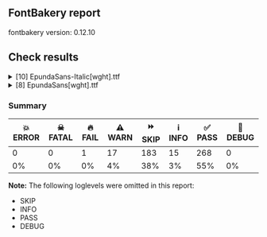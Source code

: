 ## FontBakery report

fontbakery version: 0.12.10





## Check results



<details><summary>[10] EpundaSans-Italic[wght].ttf</summary>
<div>
<details>
    <summary>🔥 <b>FAIL</b> Combined length of family and style must not exceed 32 characters. <a href="https://fontbakery.readthedocs.io/en/stable/fontbakery/checks/googlefonts.name.html#"></a></summary>
    <div>







* 🔥 **FAIL** <p>Variable font instance name 'Epunda Sans Light SemiBold Italic' formed by space-separated concatenation of font family name (nameID 1) and instance subfamily nameID 263 exceeds 32 characters.</p>
<p>This has been found to cause shaping issues for some accented letters in Microsoft Word on Windows 10 and 11.</p>
 [code: instance-too-long]



* 🔥 **FAIL** <p>Variable font instance name 'Epunda Sans Light SemiBold Italic' formed by space-separated concatenation of font family name (nameID 1) and instance subfamily nameID 263 exceeds 32 characters.</p>
<p>This has been found to cause shaping issues for some accented letters in Microsoft Word on Windows 10 and 11.</p>
 [code: instance-too-long]



* 🔥 **FAIL** <p>Variable font instance name 'Epunda Sans Light ExtraBold Italic' formed by space-separated concatenation of font family name (nameID 1) and instance subfamily nameID 267 exceeds 32 characters.</p>
<p>This has been found to cause shaping issues for some accented letters in Microsoft Word on Windows 10 and 11.</p>
 [code: instance-too-long]



* 🔥 **FAIL** <p>Variable font instance name 'Epunda Sans Light ExtraBold Italic' formed by space-separated concatenation of font family name (nameID 1) and instance subfamily nameID 267 exceeds 32 characters.</p>
<p>This has been found to cause shaping issues for some accented letters in Microsoft Word on Windows 10 and 11.</p>
 [code: instance-too-long]



</div>
</details>

<details>
    <summary>⚠️ <b>WARN</b> Validate size, and resolution of article images, and ensure article page has minimum length and includes visual assets. <a href="https://fontbakery.readthedocs.io/en/stable/fontbakery/checks/googlefonts.article.html#"></a></summary>
    <div>







* ⚠️ **WARN** <p>Family metadata at fonts/variable does not have an article.</p>
 [code: lacks-article]



</div>
</details>

<details>
    <summary>⚠️ <b>WARN</b> Check for codepoints not covered by METADATA subsets. <a href="https://fontbakery.readthedocs.io/en/stable/fontbakery/checks/googlefonts.subsets.html#"></a></summary>
    <div>







* ⚠️ **WARN** <p>The following codepoints supported by the font are not covered by
any subsets defined in the font's metadata file, and will never
be served. You can solve this by either manually adding additional
subset declarations to METADATA.pb, or by editing the glyphset
definitions.</p>
<ul>
<li>U+02D8 BREVE: try adding one of: canadian-aboriginal, yi</li>
<li>U+02D9 DOT ABOVE: try adding one of: canadian-aboriginal, yi</li>
<li>U+02DB OGONEK: try adding one of: canadian-aboriginal, yi</li>
<li>U+0302 COMBINING CIRCUMFLEX ACCENT: try adding one of: math, coptic, tifinagh, cherokee</li>
<li>U+0306 COMBINING BREVE: try adding one of: tifinagh, old-permic</li>
<li>U+0307 COMBINING DOT ABOVE: try adding one of: tai-le, coptic, todhri, malayalam, hebrew, canadian-aboriginal, math, tifinagh, duployan, syriac, old-permic</li>
<li>U+030A COMBINING RING ABOVE: try adding one of: syriac, duployan</li>
<li>U+030B COMBINING DOUBLE ACUTE ACCENT: try adding one of: osage, cherokee</li>
<li>U+030C COMBINING CARON: try adding one of: tai-le, cherokee</li>
<li>U+0312 COMBINING TURNED COMMA ABOVE: try adding math</li>
<li>U+0326 COMBINING COMMA BELOW: try adding math</li>
<li>U+0327 COMBINING CEDILLA: try adding math</li>
<li>U+0328 COMBINING OGONEK: not included in any glyphset definition</li>
<li>U+032D COMBINING CIRCUMFLEX ACCENT BELOW: try adding one of: syriac, sunuwar</li>
<li>U+0331 COMBINING MACRON BELOW: try adding one of: thai, cherokee, tifinagh, caucasian-albanian, sunuwar, syriac, gothic</li>
<li>U+0335 COMBINING SHORT STROKE OVERLAY: not included in any glyphset definition</li>
<li>U+03A9 GREEK CAPITAL LETTER OMEGA: try adding one of: math, elbasan, greek</li>
<li>U+03C0 GREEK SMALL LETTER PI: try adding one of: math, yi, greek</li>
<li>U+0E3F THAI CURRENCY SYMBOL BAHT: try adding thai</li>
<li>U+1EA0 LATIN CAPITAL LETTER A WITH DOT BELOW: try adding vietnamese</li>
<li>U+1EA1 LATIN SMALL LETTER A WITH DOT BELOW: try adding vietnamese</li>
<li>U+1EAC LATIN CAPITAL LETTER A WITH CIRCUMFLEX AND DOT BELOW: try adding vietnamese</li>
<li>U+1EAD LATIN SMALL LETTER A WITH CIRCUMFLEX AND DOT BELOW: try adding vietnamese</li>
<li>U+1EB8 LATIN CAPITAL LETTER E WITH DOT BELOW: try adding vietnamese</li>
<li>U+1EB9 LATIN SMALL LETTER E WITH DOT BELOW: try adding vietnamese</li>
<li>U+1EBC LATIN CAPITAL LETTER E WITH TILDE: try adding vietnamese</li>
<li>U+1EBD LATIN SMALL LETTER E WITH TILDE: try adding vietnamese</li>
<li>U+1EC6 LATIN CAPITAL LETTER E WITH CIRCUMFLEX AND DOT BELOW: try adding vietnamese</li>
<li>U+1EC7 LATIN SMALL LETTER E WITH CIRCUMFLEX AND DOT BELOW: try adding vietnamese</li>
<li>U+1ECA LATIN CAPITAL LETTER I WITH DOT BELOW: try adding vietnamese</li>
<li>U+1ECB LATIN SMALL LETTER I WITH DOT BELOW: try adding vietnamese</li>
<li>U+1ECC LATIN CAPITAL LETTER O WITH DOT BELOW: try adding vietnamese</li>
<li>U+1ECD LATIN SMALL LETTER O WITH DOT BELOW: try adding vietnamese</li>
<li>U+1ED8 LATIN CAPITAL LETTER O WITH CIRCUMFLEX AND DOT BELOW: try adding vietnamese</li>
<li>U+1ED9 LATIN SMALL LETTER O WITH CIRCUMFLEX AND DOT BELOW: try adding vietnamese</li>
<li>U+1EE4 LATIN CAPITAL LETTER U WITH DOT BELOW: try adding vietnamese</li>
<li>U+1EE5 LATIN SMALL LETTER U WITH DOT BELOW: try adding vietnamese</li>
<li>U+2000 EN QUAD: try adding symbols2</li>
<li>U+2001 EM QUAD: try adding symbols2</li>
<li>U+2003 EM SPACE: try adding nushu</li>
<li>U+2004 THREE-PER-EM SPACE: try adding symbols2</li>
<li>U+2005 FOUR-PER-EM SPACE: try adding symbols2</li>
<li>U+2006 SIX-PER-EM SPACE: try adding symbols2</li>
<li>U+2007 FIGURE SPACE: try adding symbols2</li>
<li>U+2008 PUNCTUATION SPACE: try adding symbols2</li>
<li>U+200A HAIR SPACE: try adding symbols2</li>
<li>U+200C ZERO WIDTH NON-JOINER: try adding one of: khudawadi, tamil, kaithi, meetei-mayek, avestan, grantha, kannada, mongolian, lepcha, rejang, saurashtra, khojki, duployan, takri, telugu, devanagari, hanifi-rohingya, dogra, pahawh-hmong, zanabazar-square, tagbanwa, batak, manichaean, oriya, tai-viet, limbu, kharoshthi, nko, gurmukhi, gunjala-gondi, balinese, phags-pa, cham, newa, mahajani, modi, tibetan, warang-citi, bhaiksuki, javanese, myanmar, syriac, buhid, mandaic, gujarati, chakma, tai-le, new-tai-lue, tai-tham, masaram-gondi, psalter-pahlavi, sharada, lao, hebrew, siddham, tifinagh, brahmi, tirhuta, sundanese, khmer, sinhala, tagalog, syloti-nagri, hanunoo, malayalam, thai, buginese, kayah-li, arabic, thaana, yi, sogdian, hatran, bengali</li>
<li>U+200D ZERO WIDTH JOINER: try adding one of: khudawadi, tamil, kaithi, meetei-mayek, avestan, grantha, kannada, mongolian, lepcha, rejang, saurashtra, khojki, duployan, takri, old-hungarian, devanagari, hanifi-rohingya, dogra, pahawh-hmong, telugu, tagbanwa, batak, manichaean, oriya, zanabazar-square, tai-viet, limbu, kharoshthi, nko, gurmukhi, gunjala-gondi, balinese, phags-pa, cham, newa, mahajani, modi, tibetan, warang-citi, bhaiksuki, javanese, myanmar, syriac, buhid, mandaic, gujarati, chakma, tai-le, new-tai-lue, tai-tham, masaram-gondi, psalter-pahlavi, sharada, lao, hebrew, siddham, tifinagh, brahmi, tirhuta, sundanese, khmer, sinhala, tagalog, hanunoo, malayalam, thai, buginese, kayah-li, arabic, thaana, yi, sogdian, syloti-nagri, bengali</li>
<li>U+200E LEFT-TO-RIGHT MARK: try adding one of: nko, phags-pa, hebrew, arabic, thaana, syriac</li>
<li>U+200F RIGHT-TO-LEFT MARK: try adding one of: nko, phags-pa, hebrew, thaana, syriac</li>
<li>U+2021 DOUBLE DAGGER: try adding adlam</li>
<li>U+202F NARROW NO-BREAK SPACE: try adding one of: yi, mongolian, phags-pa</li>
<li>U+2030 PER MILLE SIGN: try adding adlam</li>
<li>U+205F MEDIUM MATHEMATICAL SPACE: try adding math</li>
<li>U+2070 SUPERSCRIPT ZERO: try adding math</li>
<li>U+2074 SUPERSCRIPT FOUR: try adding math</li>
<li>U+2075 SUPERSCRIPT FIVE: try adding math</li>
<li>U+2076 SUPERSCRIPT SIX: try adding math</li>
<li>U+2077 SUPERSCRIPT SEVEN: try adding math</li>
<li>U+2078 SUPERSCRIPT EIGHT: try adding math</li>
<li>U+2079 SUPERSCRIPT NINE: try adding math</li>
<li>U+2080 SUBSCRIPT ZERO: try adding math</li>
<li>U+2081 SUBSCRIPT ONE: try adding math</li>
<li>U+2082 SUBSCRIPT TWO: try adding math</li>
<li>U+2083 SUBSCRIPT THREE: try adding math</li>
<li>U+2084 SUBSCRIPT FOUR: try adding math</li>
<li>U+2085 SUBSCRIPT FIVE: try adding math</li>
<li>U+2086 SUBSCRIPT SIX: try adding math</li>
<li>U+2087 SUBSCRIPT SEVEN: try adding math</li>
<li>U+2088 SUBSCRIPT EIGHT: try adding math</li>
<li>U+2089 SUBSCRIPT NINE: try adding math</li>
<li>U+215B VULGAR FRACTION ONE EIGHTH: try adding symbols</li>
<li>U+215C VULGAR FRACTION THREE EIGHTHS: try adding symbols</li>
<li>U+215D VULGAR FRACTION FIVE EIGHTHS: try adding symbols</li>
<li>U+215E VULGAR FRACTION SEVEN EIGHTHS: try adding symbols</li>
<li>U+2190 LEFTWARDS ARROW: try adding one of: math, symbols</li>
<li>U+2192 RIGHTWARDS ARROW: try adding one of: math, symbols</li>
<li>U+2194 LEFT RIGHT ARROW: try adding one of: math, symbols</li>
<li>U+2195 UP DOWN ARROW: try adding one of: math, symbols</li>
<li>U+2196 NORTH WEST ARROW: try adding one of: math, symbols</li>
<li>U+2197 NORTH EAST ARROW: try adding one of: math, symbols</li>
<li>U+2198 SOUTH EAST ARROW: try adding one of: math, symbols</li>
<li>U+2199 SOUTH WEST ARROW: try adding one of: math, symbols</li>
<li>U+2202 PARTIAL DIFFERENTIAL: try adding math</li>
<li>U+2206 INCREMENT: try adding math</li>
<li>U+220F N-ARY PRODUCT: try adding math</li>
<li>U+2211 N-ARY SUMMATION: try adding math</li>
<li>U+2219 BULLET OPERATOR: try adding one of: math, tai-tham, symbols, yi</li>
<li>U+221A SQUARE ROOT: try adding math</li>
<li>U+221E INFINITY: try adding math</li>
<li>U+222B INTEGRAL: try adding math</li>
<li>U+2248 ALMOST EQUAL TO: try adding math</li>
<li>U+2260 NOT EQUAL TO: try adding math</li>
<li>U+2264 LESS-THAN OR EQUAL TO: try adding math</li>
<li>U+2265 GREATER-THAN OR EQUAL TO: try adding math</li>
<li>U+25CA LOZENGE: try adding one of: math, symbols</li>
<li>U+25CC DOTTED CIRCLE: try adding one of: kaithi, meetei-mayek, duployan, tai-viet, gunjala-gondi, newa, math, canadian-aboriginal, syriac, marchen, tai-tham, new-tai-lue, lao, adlam, malayalam, kannada, grantha, rejang, saurashtra, khojki, telugu, devanagari, dogra, old-permic, pahawh-hmong, oriya, kharoshthi, nko, elbasan, armenian, warang-citi, mandaic, masaram-gondi, psalter-pahlavi, tifinagh, sundanese, khmer, sinhala, tagalog, bassa-vah, hanunoo, symbols, thai, ahom, yi, khudawadi, tamil, mongolian, takri, hanifi-rohingya, batak, manichaean, gurmukhi, phags-pa, mahajani, modi, javanese, buhid, tai-le, chakma, brahmi, tirhuta, mende-kikakui, kayah-li, soyombo, caucasian-albanian, thaana, wancho, sogdian, syloti-nagri, tibetan, osage, lepcha, zanabazar-square, tagbanwa, limbu, balinese, cham, bhaiksuki, myanmar, gujarati, sharada, miao, hebrew, siddham, coptic, buginese, music, bengali</li>
<li>U+3000 IDEOGRAPHIC SPACE: try adding one of: japanese, nushu, chinese-traditional, phags-pa, chinese-hongkong, chinese-simplified, yi</li>
<li>U+FB01 LATIN SMALL LIGATURE FI: not included in any glyphset definition</li>
<li>U+FB02 LATIN SMALL LIGATURE FL: not included in any glyphset definition</li>
<li>U+FF01 FULLWIDTH EXCLAMATION MARK: try adding one of: yi, japanese, chinese-simplified</li>
<li>U+FF02 FULLWIDTH QUOTATION MARK: try adding one of: yi, japanese, chinese-simplified</li>
<li>U+FF03 FULLWIDTH NUMBER SIGN: try adding one of: japanese, chinese-simplified</li>
<li>U+FF05 FULLWIDTH PERCENT SIGN: try adding one of: japanese, chinese-simplified</li>
<li>U+FF06 FULLWIDTH AMPERSAND: try adding one of: japanese, chinese-simplified</li>
<li>U+FF07 FULLWIDTH APOSTROPHE: try adding one of: japanese, chinese-simplified</li>
<li>U+FF08 FULLWIDTH LEFT PARENTHESIS: try adding one of: yi, japanese, chinese-simplified</li>
<li>U+FF09 FULLWIDTH RIGHT PARENTHESIS: try adding one of: yi, japanese, chinese-simplified</li>
<li>U+FF0A FULLWIDTH ASTERISK: try adding one of: japanese, chinese-simplified</li>
<li>U+FF0C FULLWIDTH COMMA: try adding one of: yi, japanese, chinese-simplified</li>
<li>U+FF0D FULLWIDTH HYPHEN-MINUS: try adding one of: japanese, chinese-simplified</li>
<li>U+FF0E FULLWIDTH FULL STOP: try adding one of: yi, japanese, chinese-simplified</li>
<li>U+FF0F FULLWIDTH SOLIDUS: try adding one of: yi, japanese, chinese-simplified</li>
<li>U+FF1A FULLWIDTH COLON: try adding one of: yi, japanese, chinese-simplified</li>
<li>U+FF1B FULLWIDTH SEMICOLON: try adding one of: yi, japanese, chinese-simplified</li>
<li>U+FF1F FULLWIDTH QUESTION MARK: try adding one of: yi, japanese, chinese-simplified</li>
<li>U+FF20 FULLWIDTH COMMERCIAL AT: try adding one of: japanese, chinese-simplified</li>
<li>U+FF3B FULLWIDTH LEFT SQUARE BRACKET: try adding one of: yi, japanese, chinese-simplified</li>
<li>U+FF3C FULLWIDTH REVERSE SOLIDUS: try adding one of: japanese, chinese-simplified</li>
<li>U+FF3D FULLWIDTH RIGHT SQUARE BRACKET: try adding one of: yi, japanese, chinese-simplified</li>
<li>U+FF3F FULLWIDTH LOW LINE: try adding one of: japanese, chinese-simplified</li>
<li>U+FF5B FULLWIDTH LEFT CURLY BRACKET: try adding one of: math, yi, japanese, chinese-simplified</li>
<li>U+FF5D FULLWIDTH RIGHT CURLY BRACKET: try adding one of: math, yi, japanese, chinese-simplified</li>
</ul>
<p>Or you can add the above codepoints to one of the subsets supported by the font: <code>cyrillic-ext</code>, <code>latin</code>, <code>latin-ext</code></p>
 [code: unreachable-subsetting]



</div>
</details>

<details>
    <summary>⚠️ <b>WARN</b> Ensure soft_dotted characters lose their dot when combined with marks that replace the dot. <a href="https://fontbakery.readthedocs.io/en/stable/fontbakery/checks/shaping.html#"></a></summary>
    <div>







* ⚠️ **WARN** <p>The dot of soft dotted characters used in orthographies <em>must</em> disappear in the following strings: į̀ į́ į̂ į̃ į̄ į̌ ị̀ ị́ ị̂ ị̃ ị̄</p>
<p>The dot of soft dotted characters <em>should</em> disappear in other cases, for example: į̆ į̇ į̈ į̊ į̋ į̒ į̣̀ į̣́ į̣̂ į̣̃ į̣̄ į̣̆ į̣̇ į̣̈ į̣̊ į̣̋ į̣̌ į̣̒ į̦̀ į̦́</p>
<p>Your font fully covers the following languages that require the soft-dotted feature: Kaska (Latn, 125 speakers), Navajo (Latn, 166,319 speakers), Dutch (Latn, 31,709,104 speakers), Lithuanian (Latn, 2,357,094 speakers), Han (Latn, 6 speakers).</p>
<p>Your font does <em>not</em> cover the following languages that require the soft-dotted feature: Ma’di (Latn, 584,000 speakers), Kom (Latn, 360,685 speakers), Avokaya (Latn, 100,000 speakers), Dan (Latn, 1,099,244 speakers), Basaa (Latn, 332,940 speakers), Fur (Latn, 1,230,163 speakers), Ejagham (Latn, 120,000 speakers), Lugbara (Latn, 2,200,000 speakers), Nateni (Latn, 100,000 speakers), Mfumte (Latn, 79,000 speakers), Belarusian (Cyrl, 10,064,517 speakers), Teke-Ebo (Latn, 260,000 speakers), Koonzime (Latn, 40,000 speakers), Dii (Latn, 71,000 speakers), Zapotec (Latn, 490,000 speakers), Kpelle, Guinea (Latn, 622,000 speakers), Vute (Latn, 21,000 speakers), Yala (Latn, 200,000 speakers), Sar (Latn, 500,000 speakers), Heiltsuk (Latn, 300 speakers), Igbo (Latn, 27,823,640 speakers), Makaa (Latn, 221,000 speakers), Bafut (Latn, 158,146 speakers), Southern Kisi (Latn, 360,000 speakers), Aghem (Latn, 38,843 speakers), Ebira (Latn, 2,200,000 speakers), Ijo, Southeast (Latn, 2,471,000 speakers), Ukrainian (Cyrl, 29,273,587 speakers), Cicipu (Latn, 44,000 speakers), Gulay (Latn, 250,478 speakers), Bete-Bendi (Latn, 100,000 speakers), Nzakara (Latn, 50,000 speakers), Mundani (Latn, 34,000 speakers), South Central Banda (Latn, 244,000 speakers), Ngbaka (Latn, 1,020,000 speakers), Mango (Latn, 77,000 speakers), Ekpeye (Latn, 226,000 speakers).</p>
 [code: soft-dotted]



</div>
</details>

<details>
    <summary>⚠️ <b>WARN</b> Check the direction of the outermost contour in each glyph <a href="https://fontbakery.readthedocs.io/en/stable/fontbakery/checks/outline.html#"></a></summary>
    <div>







* ⚠️ **WARN** <p>The following glyphs have a counter-clockwise outer contour:</p>
<pre><code>* guillemotright (U+00BB) has a counter-clockwise outer contour

* guillemotright (U+00BB) has a counter-clockwise outer contour

* guilsinglright (U+203A) has a counter-clockwise outer contour
</code></pre>
 [code: ccw-outer-contour]



</div>
</details>

<details>
    <summary>⚠️ <b>WARN</b> Is there kerning info for non-ligated sequences? <a href="https://fontbakery.readthedocs.io/en/stable/fontbakery/checks/googlefonts.gpos.html#"></a></summary>
    <div>







* ⚠️ **WARN** <p>GPOS table lacks kerning info for the following non-ligated sequences:</p>
<pre><code>- f + i

- f + l
</code></pre>
 [code: lacks-kern-info]



</div>
</details>

<details>
    <summary>⚠️ <b>WARN</b> Are there caret positions declared for every ligature? <a href="https://fontbakery.readthedocs.io/en/stable/fontbakery/checks/googlefonts.gdef.html#"></a></summary>
    <div>







* ⚠️ **WARN** <p>This font lacks caret position values for ligature glyphs on its GDEF table.</p>
 [code: lacks-caret-pos]



</div>
</details>

<details>
    <summary>⚠️ <b>WARN</b> Ensure variable fonts include an avar table. <a href="https://fontbakery.readthedocs.io/en/stable/fontbakery/checks/googlefonts.varfont.html#"></a></summary>
    <div>







* ⚠️ **WARN** <p>This variable font does not have an avar table.</p>
 [code: missing-avar]



</div>
</details>

<details>
    <summary>⚠️ <b>WARN</b> Ensure fonts have ScriptLangTags declared on the 'meta' table. <a href="https://fontbakery.readthedocs.io/en/stable/fontbakery/checks/googlefonts.meta.html#"></a></summary>
    <div>







* ⚠️ **WARN** <p>This font file does not have a 'meta' table.</p>
 [code: lacks-meta-table]



</div>
</details>

<details>
    <summary>⚠️ <b>WARN</b> Checking OS/2 achVendID. <a href="https://fontbakery.readthedocs.io/en/stable/fontbakery/checks/googlefonts.os2.html#"></a></summary>
    <div>







* ⚠️ **WARN** <p>OS/2 VendorID value 'NONE' is not yet recognized. If you registered it recently, then it's safe to ignore this warning message. Otherwise, you should set it to your own unique 4 character code, and register it with Microsoft at <a href="https://www.microsoft.com/typography/links/vendorlist.aspx">https://www.microsoft.com/typography/links/vendorlist.aspx</a></p>
 [code: unknown]



</div>
</details>
</div>
</details>

<details><summary>[8] EpundaSans[wght].ttf</summary>
<div>
<details>
    <summary>⚠️ <b>WARN</b> Validate size, and resolution of article images, and ensure article page has minimum length and includes visual assets. <a href="https://fontbakery.readthedocs.io/en/stable/fontbakery/checks/googlefonts.article.html#"></a></summary>
    <div>







* ⚠️ **WARN** <p>Family metadata at fonts/variable does not have an article.</p>
 [code: lacks-article]



</div>
</details>

<details>
    <summary>⚠️ <b>WARN</b> Check for codepoints not covered by METADATA subsets. <a href="https://fontbakery.readthedocs.io/en/stable/fontbakery/checks/googlefonts.subsets.html#"></a></summary>
    <div>







* ⚠️ **WARN** <p>The following codepoints supported by the font are not covered by
any subsets defined in the font's metadata file, and will never
be served. You can solve this by either manually adding additional
subset declarations to METADATA.pb, or by editing the glyphset
definitions.</p>
<ul>
<li>U+02D8 BREVE: try adding one of: canadian-aboriginal, yi</li>
<li>U+02D9 DOT ABOVE: try adding one of: canadian-aboriginal, yi</li>
<li>U+02DB OGONEK: try adding one of: canadian-aboriginal, yi</li>
<li>U+0302 COMBINING CIRCUMFLEX ACCENT: try adding one of: math, coptic, tifinagh, cherokee</li>
<li>U+0306 COMBINING BREVE: try adding one of: tifinagh, old-permic</li>
<li>U+0307 COMBINING DOT ABOVE: try adding one of: tai-le, coptic, todhri, malayalam, hebrew, canadian-aboriginal, math, tifinagh, duployan, syriac, old-permic</li>
<li>U+030A COMBINING RING ABOVE: try adding one of: syriac, duployan</li>
<li>U+030B COMBINING DOUBLE ACUTE ACCENT: try adding one of: osage, cherokee</li>
<li>U+030C COMBINING CARON: try adding one of: tai-le, cherokee</li>
<li>U+0312 COMBINING TURNED COMMA ABOVE: try adding math</li>
<li>U+0326 COMBINING COMMA BELOW: try adding math</li>
<li>U+0327 COMBINING CEDILLA: try adding math</li>
<li>U+0328 COMBINING OGONEK: not included in any glyphset definition</li>
<li>U+032D COMBINING CIRCUMFLEX ACCENT BELOW: try adding one of: syriac, sunuwar</li>
<li>U+0331 COMBINING MACRON BELOW: try adding one of: thai, cherokee, tifinagh, caucasian-albanian, sunuwar, syriac, gothic</li>
<li>U+0335 COMBINING SHORT STROKE OVERLAY: not included in any glyphset definition</li>
<li>U+03A9 GREEK CAPITAL LETTER OMEGA: try adding one of: math, elbasan, greek</li>
<li>U+03C0 GREEK SMALL LETTER PI: try adding one of: math, yi, greek</li>
<li>U+1EA0 LATIN CAPITAL LETTER A WITH DOT BELOW: try adding vietnamese</li>
<li>U+1EA1 LATIN SMALL LETTER A WITH DOT BELOW: try adding vietnamese</li>
<li>U+1EAC LATIN CAPITAL LETTER A WITH CIRCUMFLEX AND DOT BELOW: try adding vietnamese</li>
<li>U+1EAD LATIN SMALL LETTER A WITH CIRCUMFLEX AND DOT BELOW: try adding vietnamese</li>
<li>U+1EB8 LATIN CAPITAL LETTER E WITH DOT BELOW: try adding vietnamese</li>
<li>U+1EB9 LATIN SMALL LETTER E WITH DOT BELOW: try adding vietnamese</li>
<li>U+1EBC LATIN CAPITAL LETTER E WITH TILDE: try adding vietnamese</li>
<li>U+1EBD LATIN SMALL LETTER E WITH TILDE: try adding vietnamese</li>
<li>U+1EC6 LATIN CAPITAL LETTER E WITH CIRCUMFLEX AND DOT BELOW: try adding vietnamese</li>
<li>U+1EC7 LATIN SMALL LETTER E WITH CIRCUMFLEX AND DOT BELOW: try adding vietnamese</li>
<li>U+1ECA LATIN CAPITAL LETTER I WITH DOT BELOW: try adding vietnamese</li>
<li>U+1ECB LATIN SMALL LETTER I WITH DOT BELOW: try adding vietnamese</li>
<li>U+1ECC LATIN CAPITAL LETTER O WITH DOT BELOW: try adding vietnamese</li>
<li>U+1ECD LATIN SMALL LETTER O WITH DOT BELOW: try adding vietnamese</li>
<li>U+1ED8 LATIN CAPITAL LETTER O WITH CIRCUMFLEX AND DOT BELOW: try adding vietnamese</li>
<li>U+1ED9 LATIN SMALL LETTER O WITH CIRCUMFLEX AND DOT BELOW: try adding vietnamese</li>
<li>U+1EE4 LATIN CAPITAL LETTER U WITH DOT BELOW: try adding vietnamese</li>
<li>U+1EE5 LATIN SMALL LETTER U WITH DOT BELOW: try adding vietnamese</li>
<li>U+2000 EN QUAD: try adding symbols2</li>
<li>U+2001 EM QUAD: try adding symbols2</li>
<li>U+2003 EM SPACE: try adding nushu</li>
<li>U+2004 THREE-PER-EM SPACE: try adding symbols2</li>
<li>U+2005 FOUR-PER-EM SPACE: try adding symbols2</li>
<li>U+2006 SIX-PER-EM SPACE: try adding symbols2</li>
<li>U+2007 FIGURE SPACE: try adding symbols2</li>
<li>U+2008 PUNCTUATION SPACE: try adding symbols2</li>
<li>U+200A HAIR SPACE: try adding symbols2</li>
<li>U+200C ZERO WIDTH NON-JOINER: try adding one of: khudawadi, tamil, kaithi, meetei-mayek, avestan, grantha, kannada, mongolian, lepcha, rejang, saurashtra, khojki, duployan, takri, telugu, devanagari, hanifi-rohingya, dogra, pahawh-hmong, zanabazar-square, tagbanwa, batak, manichaean, oriya, tai-viet, limbu, kharoshthi, nko, gurmukhi, gunjala-gondi, balinese, phags-pa, cham, newa, mahajani, modi, tibetan, warang-citi, bhaiksuki, javanese, myanmar, syriac, buhid, mandaic, gujarati, chakma, tai-le, new-tai-lue, tai-tham, masaram-gondi, psalter-pahlavi, sharada, lao, hebrew, siddham, tifinagh, brahmi, tirhuta, sundanese, khmer, sinhala, tagalog, syloti-nagri, hanunoo, malayalam, thai, buginese, kayah-li, arabic, thaana, yi, sogdian, hatran, bengali</li>
<li>U+200D ZERO WIDTH JOINER: try adding one of: khudawadi, tamil, kaithi, meetei-mayek, avestan, grantha, kannada, mongolian, lepcha, rejang, saurashtra, khojki, duployan, takri, old-hungarian, devanagari, hanifi-rohingya, dogra, pahawh-hmong, telugu, tagbanwa, batak, manichaean, oriya, zanabazar-square, tai-viet, limbu, kharoshthi, nko, gurmukhi, gunjala-gondi, balinese, phags-pa, cham, newa, mahajani, modi, tibetan, warang-citi, bhaiksuki, javanese, myanmar, syriac, buhid, mandaic, gujarati, chakma, tai-le, new-tai-lue, tai-tham, masaram-gondi, psalter-pahlavi, sharada, lao, hebrew, siddham, tifinagh, brahmi, tirhuta, sundanese, khmer, sinhala, tagalog, hanunoo, malayalam, thai, buginese, kayah-li, arabic, thaana, yi, sogdian, syloti-nagri, bengali</li>
<li>U+200E LEFT-TO-RIGHT MARK: try adding one of: nko, phags-pa, hebrew, arabic, thaana, syriac</li>
<li>U+200F RIGHT-TO-LEFT MARK: try adding one of: nko, phags-pa, hebrew, thaana, syriac</li>
<li>U+2021 DOUBLE DAGGER: try adding adlam</li>
<li>U+202F NARROW NO-BREAK SPACE: try adding one of: yi, mongolian, phags-pa</li>
<li>U+2030 PER MILLE SIGN: try adding adlam</li>
<li>U+205F MEDIUM MATHEMATICAL SPACE: try adding math</li>
<li>U+2070 SUPERSCRIPT ZERO: try adding math</li>
<li>U+2074 SUPERSCRIPT FOUR: try adding math</li>
<li>U+2075 SUPERSCRIPT FIVE: try adding math</li>
<li>U+2076 SUPERSCRIPT SIX: try adding math</li>
<li>U+2077 SUPERSCRIPT SEVEN: try adding math</li>
<li>U+2078 SUPERSCRIPT EIGHT: try adding math</li>
<li>U+2079 SUPERSCRIPT NINE: try adding math</li>
<li>U+2080 SUBSCRIPT ZERO: try adding math</li>
<li>U+2081 SUBSCRIPT ONE: try adding math</li>
<li>U+2082 SUBSCRIPT TWO: try adding math</li>
<li>U+2083 SUBSCRIPT THREE: try adding math</li>
<li>U+2084 SUBSCRIPT FOUR: try adding math</li>
<li>U+2085 SUBSCRIPT FIVE: try adding math</li>
<li>U+2086 SUBSCRIPT SIX: try adding math</li>
<li>U+2087 SUBSCRIPT SEVEN: try adding math</li>
<li>U+2088 SUBSCRIPT EIGHT: try adding math</li>
<li>U+2089 SUBSCRIPT NINE: try adding math</li>
<li>U+215B VULGAR FRACTION ONE EIGHTH: try adding symbols</li>
<li>U+215C VULGAR FRACTION THREE EIGHTHS: try adding symbols</li>
<li>U+215D VULGAR FRACTION FIVE EIGHTHS: try adding symbols</li>
<li>U+215E VULGAR FRACTION SEVEN EIGHTHS: try adding symbols</li>
<li>U+2190 LEFTWARDS ARROW: try adding one of: math, symbols</li>
<li>U+2192 RIGHTWARDS ARROW: try adding one of: math, symbols</li>
<li>U+2194 LEFT RIGHT ARROW: try adding one of: math, symbols</li>
<li>U+2195 UP DOWN ARROW: try adding one of: math, symbols</li>
<li>U+2196 NORTH WEST ARROW: try adding one of: math, symbols</li>
<li>U+2197 NORTH EAST ARROW: try adding one of: math, symbols</li>
<li>U+2198 SOUTH EAST ARROW: try adding one of: math, symbols</li>
<li>U+2199 SOUTH WEST ARROW: try adding one of: math, symbols</li>
<li>U+2202 PARTIAL DIFFERENTIAL: try adding math</li>
<li>U+2206 INCREMENT: try adding math</li>
<li>U+220F N-ARY PRODUCT: try adding math</li>
<li>U+2211 N-ARY SUMMATION: try adding math</li>
<li>U+2219 BULLET OPERATOR: try adding one of: math, tai-tham, symbols, yi</li>
<li>U+221A SQUARE ROOT: try adding math</li>
<li>U+221E INFINITY: try adding math</li>
<li>U+222B INTEGRAL: try adding math</li>
<li>U+2248 ALMOST EQUAL TO: try adding math</li>
<li>U+2260 NOT EQUAL TO: try adding math</li>
<li>U+2264 LESS-THAN OR EQUAL TO: try adding math</li>
<li>U+2265 GREATER-THAN OR EQUAL TO: try adding math</li>
<li>U+25CA LOZENGE: try adding one of: math, symbols</li>
<li>U+25CC DOTTED CIRCLE: try adding one of: kaithi, meetei-mayek, duployan, tai-viet, gunjala-gondi, newa, math, canadian-aboriginal, syriac, marchen, tai-tham, new-tai-lue, lao, adlam, malayalam, kannada, grantha, rejang, saurashtra, khojki, telugu, devanagari, dogra, old-permic, pahawh-hmong, oriya, kharoshthi, nko, elbasan, armenian, warang-citi, mandaic, masaram-gondi, psalter-pahlavi, tifinagh, sundanese, khmer, sinhala, tagalog, bassa-vah, hanunoo, symbols, thai, ahom, yi, khudawadi, tamil, mongolian, takri, hanifi-rohingya, batak, manichaean, gurmukhi, phags-pa, mahajani, modi, javanese, buhid, tai-le, chakma, brahmi, tirhuta, mende-kikakui, kayah-li, soyombo, caucasian-albanian, thaana, wancho, sogdian, syloti-nagri, tibetan, osage, lepcha, zanabazar-square, tagbanwa, limbu, balinese, cham, bhaiksuki, myanmar, gujarati, sharada, miao, hebrew, siddham, coptic, buginese, music, bengali</li>
<li>U+3000 IDEOGRAPHIC SPACE: try adding one of: japanese, nushu, chinese-traditional, phags-pa, chinese-hongkong, chinese-simplified, yi</li>
<li>U+FB01 LATIN SMALL LIGATURE FI: not included in any glyphset definition</li>
<li>U+FB02 LATIN SMALL LIGATURE FL: not included in any glyphset definition</li>
<li>U+FF01 FULLWIDTH EXCLAMATION MARK: try adding one of: yi, japanese, chinese-simplified</li>
<li>U+FF02 FULLWIDTH QUOTATION MARK: try adding one of: yi, japanese, chinese-simplified</li>
<li>U+FF03 FULLWIDTH NUMBER SIGN: try adding one of: japanese, chinese-simplified</li>
<li>U+FF05 FULLWIDTH PERCENT SIGN: try adding one of: japanese, chinese-simplified</li>
<li>U+FF06 FULLWIDTH AMPERSAND: try adding one of: japanese, chinese-simplified</li>
<li>U+FF07 FULLWIDTH APOSTROPHE: try adding one of: japanese, chinese-simplified</li>
<li>U+FF08 FULLWIDTH LEFT PARENTHESIS: try adding one of: yi, japanese, chinese-simplified</li>
<li>U+FF09 FULLWIDTH RIGHT PARENTHESIS: try adding one of: yi, japanese, chinese-simplified</li>
<li>U+FF0A FULLWIDTH ASTERISK: try adding one of: japanese, chinese-simplified</li>
<li>U+FF0C FULLWIDTH COMMA: try adding one of: yi, japanese, chinese-simplified</li>
<li>U+FF0D FULLWIDTH HYPHEN-MINUS: try adding one of: japanese, chinese-simplified</li>
<li>U+FF0E FULLWIDTH FULL STOP: try adding one of: yi, japanese, chinese-simplified</li>
<li>U+FF0F FULLWIDTH SOLIDUS: try adding one of: yi, japanese, chinese-simplified</li>
<li>U+FF1A FULLWIDTH COLON: try adding one of: yi, japanese, chinese-simplified</li>
<li>U+FF1B FULLWIDTH SEMICOLON: try adding one of: yi, japanese, chinese-simplified</li>
<li>U+FF1F FULLWIDTH QUESTION MARK: try adding one of: yi, japanese, chinese-simplified</li>
<li>U+FF20 FULLWIDTH COMMERCIAL AT: try adding one of: japanese, chinese-simplified</li>
<li>U+FF3B FULLWIDTH LEFT SQUARE BRACKET: try adding one of: yi, japanese, chinese-simplified</li>
<li>U+FF3C FULLWIDTH REVERSE SOLIDUS: try adding one of: japanese, chinese-simplified</li>
<li>U+FF3D FULLWIDTH RIGHT SQUARE BRACKET: try adding one of: yi, japanese, chinese-simplified</li>
<li>U+FF3F FULLWIDTH LOW LINE: try adding one of: japanese, chinese-simplified</li>
<li>U+FF5B FULLWIDTH LEFT CURLY BRACKET: try adding one of: math, yi, japanese, chinese-simplified</li>
<li>U+FF5D FULLWIDTH RIGHT CURLY BRACKET: try adding one of: math, yi, japanese, chinese-simplified</li>
</ul>
<p>Or you can add the above codepoints to one of the subsets supported by the font: <code>cyrillic-ext</code>, <code>latin</code>, <code>latin-ext</code></p>
 [code: unreachable-subsetting]



</div>
</details>

<details>
    <summary>⚠️ <b>WARN</b> Ensure soft_dotted characters lose their dot when combined with marks that replace the dot. <a href="https://fontbakery.readthedocs.io/en/stable/fontbakery/checks/shaping.html#"></a></summary>
    <div>







* ⚠️ **WARN** <p>The dot of soft dotted characters used in orthographies <em>must</em> disappear in the following strings: į̀ į́ į̂ į̃ į̄ į̌ ị̀ ị́ ị̂ ị̃ ị̄</p>
<p>The dot of soft dotted characters <em>should</em> disappear in other cases, for example: į̆ į̇ į̈ į̊ į̋ į̒ į̣̀ į̣́ į̣̂ į̣̃ į̣̄ į̣̆ į̣̇ į̣̈ į̣̊ į̣̋ į̣̌ į̣̒ į̦̀ į̦́</p>
<p>Your font fully covers the following languages that require the soft-dotted feature: Kaska (Latn, 125 speakers), Navajo (Latn, 166,319 speakers), Dutch (Latn, 31,709,104 speakers), Lithuanian (Latn, 2,357,094 speakers), Han (Latn, 6 speakers).</p>
<p>Your font does <em>not</em> cover the following languages that require the soft-dotted feature: Ma’di (Latn, 584,000 speakers), Kom (Latn, 360,685 speakers), Avokaya (Latn, 100,000 speakers), Dan (Latn, 1,099,244 speakers), Basaa (Latn, 332,940 speakers), Fur (Latn, 1,230,163 speakers), Ejagham (Latn, 120,000 speakers), Lugbara (Latn, 2,200,000 speakers), Nateni (Latn, 100,000 speakers), Mfumte (Latn, 79,000 speakers), Belarusian (Cyrl, 10,064,517 speakers), Teke-Ebo (Latn, 260,000 speakers), Koonzime (Latn, 40,000 speakers), Dii (Latn, 71,000 speakers), Zapotec (Latn, 490,000 speakers), Kpelle, Guinea (Latn, 622,000 speakers), Vute (Latn, 21,000 speakers), Yala (Latn, 200,000 speakers), Sar (Latn, 500,000 speakers), Heiltsuk (Latn, 300 speakers), Igbo (Latn, 27,823,640 speakers), Makaa (Latn, 221,000 speakers), Bafut (Latn, 158,146 speakers), Southern Kisi (Latn, 360,000 speakers), Aghem (Latn, 38,843 speakers), Ebira (Latn, 2,200,000 speakers), Ijo, Southeast (Latn, 2,471,000 speakers), Ukrainian (Cyrl, 29,273,587 speakers), Cicipu (Latn, 44,000 speakers), Gulay (Latn, 250,478 speakers), Bete-Bendi (Latn, 100,000 speakers), Nzakara (Latn, 50,000 speakers), Mundani (Latn, 34,000 speakers), South Central Banda (Latn, 244,000 speakers), Ngbaka (Latn, 1,020,000 speakers), Mango (Latn, 77,000 speakers), Ekpeye (Latn, 226,000 speakers).</p>
 [code: soft-dotted]



</div>
</details>

<details>
    <summary>⚠️ <b>WARN</b> Is there kerning info for non-ligated sequences? <a href="https://fontbakery.readthedocs.io/en/stable/fontbakery/checks/googlefonts.gpos.html#"></a></summary>
    <div>







* ⚠️ **WARN** <p>GPOS table lacks kerning info for the following non-ligated sequences:</p>
<pre><code>- f + i

- f + l
</code></pre>
 [code: lacks-kern-info]



</div>
</details>

<details>
    <summary>⚠️ <b>WARN</b> Are there caret positions declared for every ligature? <a href="https://fontbakery.readthedocs.io/en/stable/fontbakery/checks/googlefonts.gdef.html#"></a></summary>
    <div>







* ⚠️ **WARN** <p>This font lacks caret position values for ligature glyphs on its GDEF table.</p>
 [code: lacks-caret-pos]



</div>
</details>

<details>
    <summary>⚠️ <b>WARN</b> Ensure variable fonts include an avar table. <a href="https://fontbakery.readthedocs.io/en/stable/fontbakery/checks/googlefonts.varfont.html#"></a></summary>
    <div>







* ⚠️ **WARN** <p>This variable font does not have an avar table.</p>
 [code: missing-avar]



</div>
</details>

<details>
    <summary>⚠️ <b>WARN</b> Ensure fonts have ScriptLangTags declared on the 'meta' table. <a href="https://fontbakery.readthedocs.io/en/stable/fontbakery/checks/googlefonts.meta.html#"></a></summary>
    <div>







* ⚠️ **WARN** <p>This font file does not have a 'meta' table.</p>
 [code: lacks-meta-table]



</div>
</details>

<details>
    <summary>⚠️ <b>WARN</b> Checking OS/2 achVendID. <a href="https://fontbakery.readthedocs.io/en/stable/fontbakery/checks/googlefonts.os2.html#"></a></summary>
    <div>







* ⚠️ **WARN** <p>OS/2 VendorID value 'NONE' is not yet recognized. If you registered it recently, then it's safe to ignore this warning message. Otherwise, you should set it to your own unique 4 character code, and register it with Microsoft at <a href="https://www.microsoft.com/typography/links/vendorlist.aspx">https://www.microsoft.com/typography/links/vendorlist.aspx</a></p>
 [code: unknown]



</div>
</details>
</div>
</details>




### Summary

| 💥 ERROR | ☠ FATAL | 🔥 FAIL | ⚠️ WARN | ⏩ SKIP | ℹ️ INFO | ✅ PASS | 🔎 DEBUG | 
| ---|---|---|---|---|---|---|---|
| 0 | 0 | 1 | 17 | 183 | 15 | 268 | 0 | 
| 0% | 0% | 0% | 4% | 38% | 3% | 55% | 0% | 



**Note:** The following loglevels were omitted in this report:


* SKIP
* INFO
* PASS
* DEBUG
